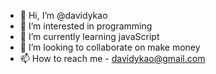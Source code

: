 - 👋 Hi, I’m @davidykao
- 👀 I’m interested in programming
- 🌱 I’m currently learning javaScript
- 💞️ I’m looking to collaborate on make money
- 📫 How to reach me - davidykao@gmail.com

<!---
davidykao/davidykao is a ✨ special ✨ repository because its `README.md` (this file) appears on your GitHub profile.
You can click the Preview link to take a look at your changes.
--->
